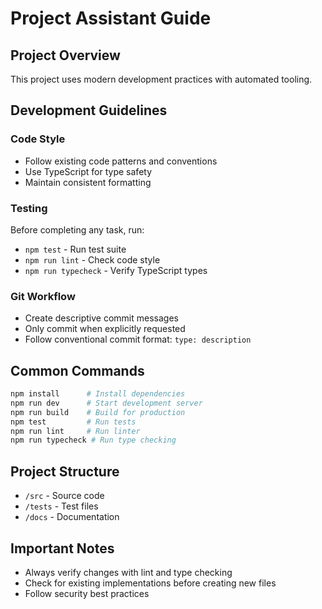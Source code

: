 # Project Assistant Guide

## Project Overview
This project uses modern development practices with automated tooling.

## Development Guidelines

### Code Style
- Follow existing code patterns and conventions
- Use TypeScript for type safety
- Maintain consistent formatting

### Testing
Before completing any task, run:
- `npm test` - Run test suite
- `npm run lint` - Check code style
- `npm run typecheck` - Verify TypeScript types

### Git Workflow
- Create descriptive commit messages
- Only commit when explicitly requested
- Follow conventional commit format: `type: description`

## Common Commands
```bash
npm install      # Install dependencies
npm run dev      # Start development server
npm run build    # Build for production
npm test         # Run tests
npm run lint     # Run linter
npm run typecheck # Run type checking
```

## Project Structure
- `/src` - Source code
- `/tests` - Test files
- `/docs` - Documentation

## Important Notes
- Always verify changes with lint and type checking
- Check for existing implementations before creating new files
- Follow security best practices